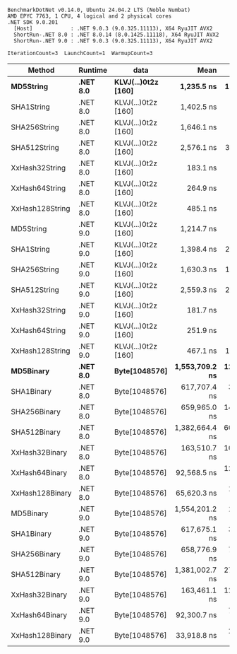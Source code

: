 ```

BenchmarkDotNet v0.14.0, Ubuntu 24.04.2 LTS (Noble Numbat)
AMD EPYC 7763, 1 CPU, 4 logical and 2 physical cores
.NET SDK 9.0.201
  [Host]            : .NET 9.0.3 (9.0.325.11113), X64 RyuJIT AVX2
  ShortRun-.NET 8.0 : .NET 8.0.14 (8.0.1425.11118), X64 RyuJIT AVX2
  ShortRun-.NET 9.0 : .NET 9.0.3 (9.0.325.11113), X64 RyuJIT AVX2

IterationCount=3  LaunchCount=1  WarmupCount=3  

```
| Method          | Runtime  | data                | Mean           | Error        | StdDev      | Min            | Max            | Gen0   | Allocated |
|---------------- |--------- |-------------------- |---------------:|-------------:|------------:|---------------:|---------------:|-------:|----------:|
| **MD5String**       | **.NET 8.0** | **KLVJ(...)0t2z [160]** |     **1,235.5 ns** |    **110.36 ns** |     **6.05 ns** |     **1,229.7 ns** |     **1,241.8 ns** | **0.0668** |    **1128 B** |
| SHA1String      | .NET 8.0 | KLVJ(...)0t2z [160] |     1,402.5 ns |     64.47 ns |     3.53 ns |     1,400.2 ns |     1,406.6 ns | 0.0839 |    1416 B |
| SHA256String    | .NET 8.0 | KLVJ(...)0t2z [160] |     1,646.1 ns |     34.26 ns |     1.88 ns |     1,644.2 ns |     1,647.9 ns | 0.1106 |    1856 B |
| SHA512String    | .NET 8.0 | KLVJ(...)0t2z [160] |     2,576.1 ns |    308.86 ns |    16.93 ns |     2,562.4 ns |     2,595.0 ns | 0.1907 |    3240 B |
| XxHash32String  | .NET 8.0 | KLVJ(...)0t2z [160] |       183.1 ns |     11.79 ns |     0.65 ns |       182.6 ns |       183.8 ns | 0.0348 |     584 B |
| XxHash64String  | .NET 8.0 | KLVJ(...)0t2z [160] |       264.9 ns |     14.86 ns |     0.81 ns |       264.1 ns |       265.7 ns | 0.0434 |     728 B |
| XxHash128String | .NET 8.0 | KLVJ(...)0t2z [160] |       485.1 ns |     45.43 ns |     2.49 ns |       483.0 ns |       487.8 ns | 0.0668 |    1128 B |
| MD5String       | .NET 9.0 | KLVJ(...)0t2z [160] |     1,214.7 ns |     88.88 ns |     4.87 ns |     1,210.0 ns |     1,219.7 ns | 0.0668 |    1128 B |
| SHA1String      | .NET 9.0 | KLVJ(...)0t2z [160] |     1,398.4 ns |    293.58 ns |    16.09 ns |     1,385.4 ns |     1,416.4 ns | 0.0839 |    1416 B |
| SHA256String    | .NET 9.0 | KLVJ(...)0t2z [160] |     1,630.3 ns |    108.34 ns |     5.94 ns |     1,623.7 ns |     1,635.2 ns | 0.1106 |    1856 B |
| SHA512String    | .NET 9.0 | KLVJ(...)0t2z [160] |     2,559.3 ns |    294.88 ns |    16.16 ns |     2,542.6 ns |     2,574.9 ns | 0.1907 |    3240 B |
| XxHash32String  | .NET 9.0 | KLVJ(...)0t2z [160] |       181.7 ns |     39.36 ns |     2.16 ns |       179.5 ns |       183.8 ns | 0.0348 |     584 B |
| XxHash64String  | .NET 9.0 | KLVJ(...)0t2z [160] |       251.9 ns |     17.65 ns |     0.97 ns |       250.9 ns |       252.8 ns | 0.0434 |     728 B |
| XxHash128String | .NET 9.0 | KLVJ(...)0t2z [160] |       467.1 ns |    132.65 ns |     7.27 ns |       461.5 ns |       475.3 ns | 0.0672 |    1128 B |
| **MD5Binary**       | **.NET 8.0** | **Byte[1048576]**       | **1,553,709.2 ns** | **12,350.32 ns** |   **676.96 ns** | **1,553,036.8 ns** | **1,554,390.7 ns** |      **-** |      **41 B** |
| SHA1Binary      | .NET 8.0 | Byte[1048576]       |   617,707.4 ns |  3,377.98 ns |   185.16 ns |   617,493.7 ns |   617,819.3 ns |      - |      49 B |
| SHA256Binary    | .NET 8.0 | Byte[1048576]       |   659,965.0 ns | 14,310.05 ns |   784.38 ns |   659,066.6 ns |   660,513.8 ns |      - |      57 B |
| SHA512Binary    | .NET 8.0 | Byte[1048576]       | 1,382,664.4 ns | 60,100.15 ns | 3,294.29 ns | 1,380,692.0 ns | 1,386,467.5 ns |      - |      89 B |
| XxHash32Binary  | .NET 8.0 | Byte[1048576]       |   163,510.7 ns | 10,323.39 ns |   565.86 ns |   163,087.7 ns |   164,153.5 ns |      - |      32 B |
| XxHash64Binary  | .NET 8.0 | Byte[1048576]       |    92,568.5 ns | 12,181.94 ns |   667.73 ns |    91,985.5 ns |    93,297.0 ns |      - |      32 B |
| XxHash128Binary | .NET 8.0 | Byte[1048576]       |    65,620.3 ns |  1,112.41 ns |    60.97 ns |    65,576.4 ns |    65,689.9 ns |      - |      40 B |
| MD5Binary       | .NET 9.0 | Byte[1048576]       | 1,554,201.2 ns |  1,190.27 ns |    65.24 ns | 1,554,132.7 ns | 1,554,262.6 ns |      - |      41 B |
| SHA1Binary      | .NET 9.0 | Byte[1048576]       |   617,675.1 ns |  3,714.98 ns |   203.63 ns |   617,481.1 ns |   617,887.2 ns |      - |      49 B |
| SHA256Binary    | .NET 9.0 | Byte[1048576]       |   658,776.9 ns |  7,526.35 ns |   412.54 ns |   658,322.7 ns |   659,128.3 ns |      - |      57 B |
| SHA512Binary    | .NET 9.0 | Byte[1048576]       | 1,381,002.7 ns | 27,546.22 ns | 1,509.90 ns | 1,379,341.0 ns | 1,382,290.5 ns |      - |      89 B |
| XxHash32Binary  | .NET 9.0 | Byte[1048576]       |   163,461.1 ns | 12,284.35 ns |   673.35 ns |   163,053.1 ns |   164,238.3 ns |      - |      32 B |
| XxHash64Binary  | .NET 9.0 | Byte[1048576]       |    92,300.7 ns |  7,461.17 ns |   408.97 ns |    91,828.5 ns |    92,541.4 ns |      - |      32 B |
| XxHash128Binary | .NET 9.0 | Byte[1048576]       |    33,918.8 ns |  2,622.44 ns |   143.75 ns |    33,815.9 ns |    34,083.0 ns |      - |      40 B |
